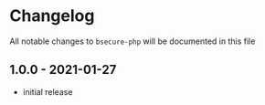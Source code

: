 # Changelog

All notable changes to `bsecure-php` will be documented in this file

## 1.0.0 - 2021-01-27

- initial release
